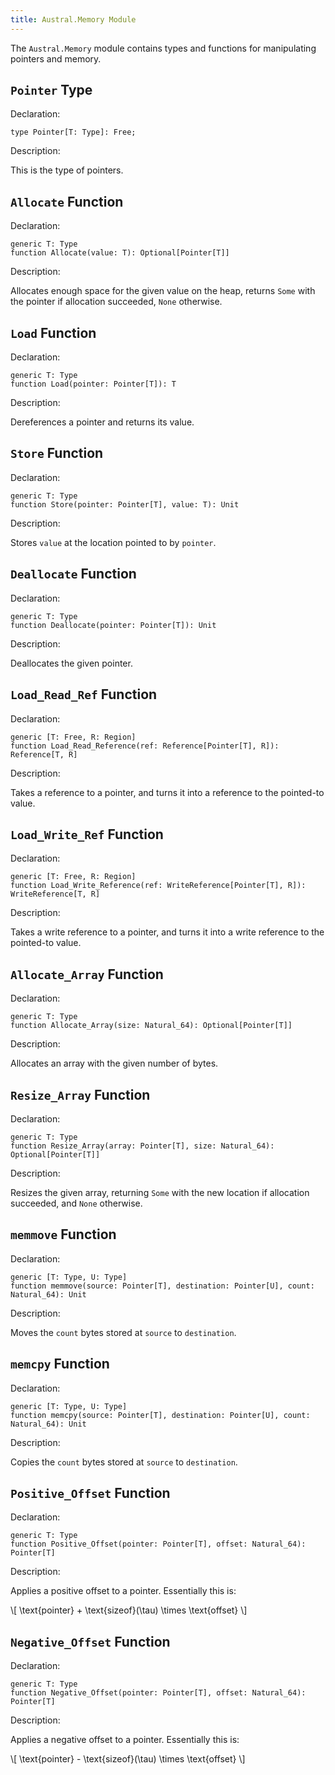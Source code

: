 ```yaml
---
title: Austral.Memory Module
---
```


The `Austral.Memory` module contains types and functions for manipulating pointers and memory.

## `Pointer` Type

Declaration:

```
type Pointer[T: Type]: Free;
```

Description:

This is the type of pointers.

## `Allocate` Function

Declaration:

```
generic T: Type
function Allocate(value: T): Optional[Pointer[T]]
```

Description:

Allocates enough space for the given value on the heap, returns `Some` with the
pointer if allocation succeeded, `None` otherwise.

## `Load` Function

Declaration:

```
generic T: Type
function Load(pointer: Pointer[T]): T
```

Description:

Dereferences a pointer and returns its value.

## `Store` Function

Declaration:

```
generic T: Type
function Store(pointer: Pointer[T], value: T): Unit
```

Description:

Stores `value` at the location pointed to by `pointer`.

## `Deallocate` Function

Declaration:

```
generic T: Type
function Deallocate(pointer: Pointer[T]): Unit
```

Description:

Deallocates the given pointer.

## `Load_Read_Ref` Function

Declaration:

```
generic [T: Free, R: Region]
function Load_Read_Reference(ref: Reference[Pointer[T], R]): Reference[T, R]
```

Description:

Takes a reference to a pointer, and turns it into a reference to the pointed-to
value.

## `Load_Write_Ref` Function

Declaration:

```
generic [T: Free, R: Region]
function Load_Write_Reference(ref: WriteReference[Pointer[T], R]): WriteReference[T, R]
```

Description:

Takes a write reference to a pointer, and turns it into a write reference to the
pointed-to value.

## `Allocate_Array` Function

Declaration:

```
generic T: Type
function Allocate_Array(size: Natural_64): Optional[Pointer[T]]
```

Description:

Allocates an array with the given number of bytes.

## `Resize_Array` Function

Declaration:

```
generic T: Type
function Resize_Array(array: Pointer[T], size: Natural_64): Optional[Pointer[T]]
```

Description:

Resizes the given array, returning `Some` with the new location if allocation
succeeded, and `None` otherwise.

## `memmove` Function

Declaration:

```
generic [T: Type, U: Type]
function memmove(source: Pointer[T], destination: Pointer[U], count: Natural_64): Unit
```

Description:

Moves the `count` bytes stored at `source` to `destination`.

## `memcpy` Function

Declaration:

```
generic [T: Type, U: Type]
function memcpy(source: Pointer[T], destination: Pointer[U], count: Natural_64): Unit
```

Description:

Copies the `count` bytes stored at `source` to `destination`.

## `Positive_Offset` Function

Declaration:

```
generic T: Type
function Positive_Offset(pointer: Pointer[T], offset: Natural_64): Pointer[T]
```

Description:

Applies a positive offset to a pointer. Essentially this is:

\\[
\text{pointer} + \text{sizeof}(\\tau) \times \text{offset}
\\]

## `Negative_Offset` Function

Declaration:

```
generic T: Type
function Negative_Offset(pointer: Pointer[T], offset: Natural_64): Pointer[T]
```

Description:

Applies a negative offset to a pointer. Essentially this is:

\\[
\text{pointer} - \text{sizeof}(\\tau) \times \text{offset}
\\]
